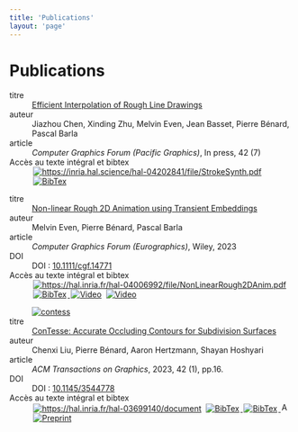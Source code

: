 ```yaml
---
title: 'Publications'
layout: 'page'
---
```


# Publications

<dl class="NoticeResAvecVignette">
  <dd class="Vignette">
    <a href="https://inria.hal.science/hal-04202841/" target="_blank">
      <img class="VignetteImg" border="0" src="/bearVignette.png" alt="" tyle="margin:0 0; display:inline"/>
    </a>
  </dd>
  <dt class="ChampResAvecVignette">titre</dt><dd class="ValeurResAvecVignette Titre"><a href="https://inria.hal.science/hal-04202841" target="_blank">Efficient Interpolation of Rough Line Drawings</a></dd>
  <dt class="ChampResAvecVignette">auteur</dt><dd class="ValeurResAvecVignette Auteurs">Jiazhou Chen, Xinding Zhu, Melvin Even, Jean Basset, Pierre Bénard, Pascal Barla</dd>
  <dt class="ChampResAvecVignette">article</dt><dd class="ValeurResAvecVignette article"><i>Computer Graphics Forum (Pacific Graphics)</i>, In press, 42 (7)</dd>
  <!-- <dt class="ChampResAvecVignette">identifiant</dt><dd class="ValeurResAvecVignette Identifiant"><a href="https://inria.hal.science/hal-04202841" target="_blank">hal-04202841</a></dd> -->
  <dt class="ChampResAvecVignette">Accès au texte intégral et bibtex</dt>
  <dd class="ValeurResAvecVignette Fichier_joint">
  <a href="https://inria.hal.science/hal-04202841/file/StrokeSynth.pdf" target="_blank">
  <img alt="https://inria.hal.science/hal-04202841/file/StrokeSynth.pdf" src="https://haltools.archives-ouvertes.fr/images/Haltools_pdf.png" border="0" title="https://inria.hal.science/hal-04202841/file/StrokeSynth.pdf" style="margin:0 2px; display: inline"></a>
  <span class="LienBibtexACoteFulltext"><a href="https://inria.hal.science/hal-04202841/bibtex" target="_self">
  <img alt="BibTex" src="https://haltools.archives-ouvertes.fr/images/Haltools_bibtex3.png" border="0" title="BibTex" style="margin:0 2px; display: inline"></a>
  </span></dd>
</dl>

<dl class='NoticeResAvecVignette'>
    <dd class='Vignette'>
        <a href="https://hal.inria.fr/hal-04006992" target="_blank">
            <img class="VignetteImg" border="0" src="/fireVignette.png" alt="" style="margin:0 0; display:inline"/>
        </a>
    </dd>
    <dt class="ChampResAvecVignette">titre</dt>
    <dd class="ValeurResAvecVignette Titre">
        <a href="https://hal.inria.fr/hal-04006992" target="_blank">Non-linear Rough 2D Animation using Transient Embeddings</a>
    </dd>
    <dt class="ChampResAvecVignette">auteur</dt>
    <dd class="ValeurResAvecVignette Auteurs">Melvin Even, Pierre Bénard, Pascal Barla</dd>
    <dt class="ChampResAvecVignette">article</dt>
    <dd class="ValeurResAvecVignette article"><i>Computer Graphics Forum (Eurographics)</i>, Wiley, 2023</dd>
    <dt class="ChampResAvecVignette">DOI</dt>
    <dd class="ValeurResAvecVignette DOI">
      DOI :
      <a href="https://dx.doi.org/10.1111/cgf.14771" target="_blank">10.1111/cgf.14771</a>
    </dd>
    <dt class="ChampResAvecVignette">Accès au texte intégral et bibtex</dt>
    <dd class="ValeurResAvecVignette Fichier_joint">
        <a href="https://hal.inria.fr/hal-04006992/file/NonLinearRough2DAnim.pdf" target="_blank">
            <img alt="https://hal.inria.fr/hal-04006992/file/NonLinearRough2DAnim.pdf" src="https://haltools.inria.fr/images/Haltools_pdf.png" border="0" title="https://hal.inria.fr/hal-04006992/file/NonLinearRough2DAnim.pdf" style="margin:0 2px; display: inline"/>
        </a>
        <span class="LienBibtexACoteFulltext">
            <a href="https://hal.inria.fr/hal-04006992/bibtex" target="_self">
                <img alt="BibTex" src="https://haltools.inria.fr/images/Haltools_bibtex3.png" border="0" title="BibTex" style="margin:0 2px; display: inline"/>
            </a>
        </span>
        <span class="LienBibtexACoteFulltext"><a href="https://vimeo.com/803940611" target="_blank">
					<img alt="Video" src="/video.png" border="0" title="video" style="margin:0 2px; display: inline" /></a>
        </span>
        <span class="LienBibtexACoteFulltext"><a href="https://vimeo.com/803913876" target="_blank">
            <img alt="Video" src="/video.png" border="0" title="video" style="margin:0 2px; display: inline" /></a>
        </span>
    </dd>
</dl>

<dl class="NoticeResAvecVignette">
  <dd class="Vignette">
    <a href="https://hal.inria.fr/hal-03699140v1" target="_blank">
      <img class="VignetteImg" src="/contesseVignette.png" alt="contess" style="margin:0 0; display:inline"></a>
  </dd>
  <dt class="ChampResAvecVignette">titre</dt>
  <dd class="ValeurResAvecVignette Titre"><a href="https://hal.inria.fr/hal-03699140v1" target="_blank">
    ConTesse: Accurate Occluding Contours for Subdivision Surfaces</a></dd>
  <dt class="ChampResAvecVignette">auteur</dt>
  <dd class="ValeurResAvecVignette Auteurs">Chenxi Liu, Pierre Bénard, Aaron Hertzmann, Shayan Hoshyari</dd>
  <dt class="ChampResAvecVignette">article</dt>
  <dd class="ValeurResAvecVignette article"><i>ACM Transactions on Graphics</i>, 2023, 42 (1), pp.16.</dd>
  <dt class="ChampResAvecVignette">DOI</dt>
  <dd class="ValeurResAvecVignette DOI">
    DOI :
    <a href="https://dx.doi.org/10.1145/3544778" target="_blank">10.1145/3544778</a>
  </dd>
  <dt class="ChampResAvecVignette">Accès au texte intégral et bibtex</dt>
  <dd class="ValeurResAvecVignette Fichier_joint">
    <a href="https://hal.inria.fr/hal-03699140/document" target="_blank">
      <img alt="https://hal.inria.fr/hal-03699140/document"
        src="https://haltools.inria.fr/images/Haltools_pdf.png"
        title="https://hal.inria.fr/hal-03699140/document" style="margin:0 2px; display: inline"></a>
      <span class="LienBibtexACoteFulltext">
        <a href="https://hal.inria.fr/hal-03699140v1/bibtex" target="_self">
          <img alt="BibTex" src="https://haltools.inria.fr/images/Haltools_bibtex3.png" border="0" title="BibTex" style="margin:0 2px; display: inline" />
        </a>
      </span>
      <span class="LienBibtexACoteFulltext">
        <a href="https://hal.inria.fr/hal-03699140v1/bibtex" target="_self">
          <img alt="BibTex" src="https://haltools.inria.fr/images/Haltools_bibtex3.png" border="0" title="BibTex" style="margin:0 2px; display: inline" />
        </a>
      </span>
      <span class="LienBibtexACoteFulltext">
        <a href="https://dl.acm.org/doi/10.1145/3544778" title="ConTesse: Accurate Occluding Contours for Subdivision Surfaces">
        <img src="http://dl.acm.org/images/oa.gif"
          width="16" height="16" border="0" alt="ACM DL"
          style="margin:0 2px; display: inline" /></a></span>
      <span class="LienBibtexACoteFulltext"><a href="https://dgp.toronto.edu/~hertzman/contesse/"
        target="_blank">
        <img alt="Preprint" src="/preprint.png" border="0" title="Preprint" style="margin:0 2px; display: inline" /></a>
    </span>
  </dd>
</dl>